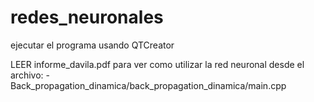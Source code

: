 # redes_neuronales

ejecutar el programa usando QTCreator

LEER informe_davila.pdf para ver como utilizar la red neuronal desde el archivo:
-Back_propagation_dinamica/back_propagation_dinamica/main.cpp

